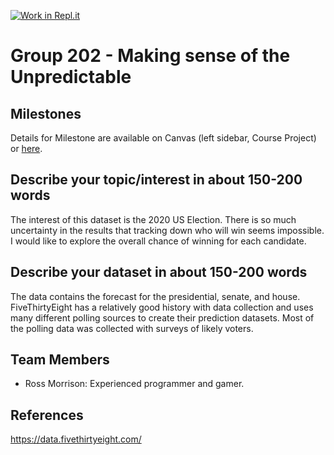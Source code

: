 [![Work in Repl.it](https://classroom.github.com/assets/work-in-replit-14baed9a392b3a25080506f3b7b6d57f295ec2978f6f33ec97e36a161684cbe9.svg)](https://classroom.github.com/online_ide?assignment_repo_id=311526&assignment_repo_type=GroupAssignmentRepo)
# Group 202 - Making sense of the Unpredictable

## Milestones

Details for Milestone are available on Canvas (left sidebar, Course Project) or [here](https://firas.moosvi.com/courses/data301/project/milestone01.html).

## Describe your topic/interest in about 150-200 words

The interest of this dataset is the 2020 US Election. There is so much uncertainty in the results that tracking down who will win seems impossible. I would like to explore the overall chance of winning for each candidate. 

## Describe your dataset in about 150-200 words

The data contains the forecast for the presidential, senate, and house. FiveThirtyEight has a relatively good history with data collection and uses many different polling sources to create their prediction datasets.
Most of the polling data was collected with surveys of likely voters. 

## Team Members

- Ross Morrison: Experienced programmer and gamer.

## References

https://data.fivethirtyeight.com/
